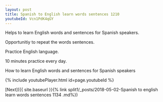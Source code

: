 ```yaml
---
layout: post
title: Spanish to English learn words sentences 1210 
youtubeId: Vcn1PdK4qGY
---
```

 
 
Helps to learn English words and sentences for Spanish speakers.

Opportunitiy to repeat the words sentences. 

Practice English language. 
 
10 minutes practice every day. 
 
How to learn English words and sentences for Spanish speakers 
 
{% include youtubePlayer.html id=page.youtubeId %}
 
 
[Next]({{ site.baseurl }}{% link  split1/_posts/2018-05-02-Spanish to english learn words sentences 1134 .md%})
 
